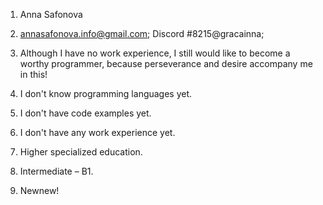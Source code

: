  1. Anna Safonova
2. annasafonova.info@gmail.com; Discord #8215@gracainna;  

3. Although I have no work experience, I still would like to become a worthy programmer, because perseverance and desire accompany me in this!
4. I don't know programming languages yet.
5. I don't have code examples yet.
6. I don't have any work experience yet.
7. Higher specialized education.
8. Intermediate – В1.
9. Newnew!
